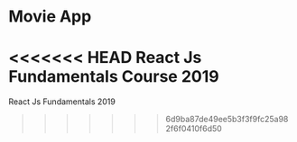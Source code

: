 # Movie App

<<<<<<< HEAD
React Js Fundamentals Course 2019
=======
React Js Fundamentals 2019
>>>>>>> 6d9ba87de49ee5b3f3f9fc25a982f6f0410f6d50

